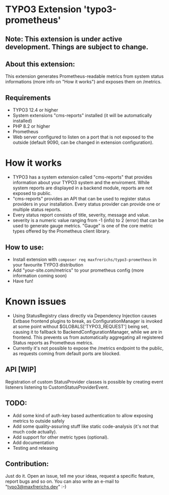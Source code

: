 # TYPO3 Extension 'typo3-prometheus'

## Note: This extension is under active development. Things are subject to change.

## About this extension:
This extension generates Prometheus-readable metrics from system status informations (more info on "How it works") and exposes them on /metrics.

## Requirements
* TYPO3 12.4 or higher
* System extensions "cms-reports" installed (it will be automatically installed)
* PHP 8.2 or higher
* Prometheus
* Web server configured to listen on a port that is not exposed to the outside (default 9090, can be changed in extension configuration).

# How it works
* TYPO3 has a system extension called "cms-reports" that provides information about your TYPO3 system and the enviroment. While system reports are displayed in a backend module, reports are not exposed to public.
* "cms-reports" provides an API that can be used to register status providers in your installation. Every status provider can provide one or multiple status reports.
* Every status report consists of title, severity, message and value.
* severity is a numeric value ranging from -1 (info) to 2 (error) that can be used to generate gauge metrics.
  "Gauge" is one of the core metric types offered by the Prometheus client library.

## How to use:
* Install extension with ```composer req maxfrerichs/typo3-prometheus``` in your favourite TYPO3 distribution
* Add "your-site.com/metrics" to your prometheus config (more information coming soon)
* Have fun!

# Known issues
* Using StatusRegistry class directly via Dependency Injection causes Extbase frontend plugins to break, as ConfigurationManager is invoked at some point without $GLOBALS['TYPO3_REQUEST'] being set, causing it to fallback to BackendConfigurationManager, while we are in frontend. This prevents us from automatically aggregating all registered Status reports as Prometheus metrics.
* Currently it's not possible to expose the /metrics endpoint to the public, as requests coming from default ports are blocked.

## API [WIP]
Registration of custom StatusProvider classes is possible by creating event listeners listening to CustomStatusProviderEvent.

## TODO:
* Add some kind of auth-key based authentication to allow exposing metrics to outside safely
* Add some quality-assuring stuff like static code-analysis (it's not that much code actually).
* Add support for other metric types (optional).
* Add documentation
* Testing and releasing

## Contribution:
Just do it. Open an issue, tell me your ideas, request a specific feature, report bugs and so on. You can also write an e-mail to "typo3@maxfrerichs.dev" :-)
